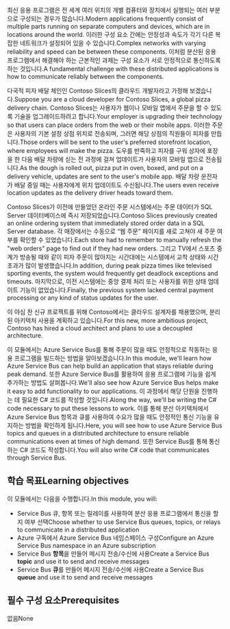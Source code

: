 <span data-ttu-id="0bab5-101">최신 응용 프로그램은 전 세계 여러 위치의 개별 컴퓨터와 장치에서 실행되는 여러 부분으로 구성되는 경우가 많습니다.</span><span class="sxs-lookup"><span data-stu-id="0bab5-101">Modern applications frequently consist of multiple parts running on separate computers and devices, which are in locations around the world.</span></span> <span data-ttu-id="0bab5-102">이러한 구성 요소 간에는 안정성과 속도가 각기 다른 복잡한 네트워크가 설정되어 있을 수 있습니다.</span><span class="sxs-lookup"><span data-stu-id="0bab5-102">Complex networks with varying reliability and speed can be between these components.</span></span> <span data-ttu-id="0bab5-103">이처럼 분산된 응용 프로그램에서 해결해야 하는 근본적인 과제는 구성 요소가 서로 안정적으로 통신하도록 하는 것입니다.</span><span class="sxs-lookup"><span data-stu-id="0bab5-103">A fundamental challenge with these distributed applications is how to communicate reliably between the components.</span></span>

<span data-ttu-id="0bab5-104">다국적 피자 배달 체인인 Contoso Slices의 클라우드 개발자라고 가정해 보겠습니다.</span><span class="sxs-lookup"><span data-stu-id="0bab5-104">Suppose you are a cloud developer for Contoso Slices, a global pizza delivery chain.</span></span> <span data-ttu-id="0bab5-105">Contoso Slices는 사용자가 웹이나 모바일 앱에서 주문을 할 수 있도록 기술을 업그레이드하려고 합니다.</span><span class="sxs-lookup"><span data-stu-id="0bab5-105">Your employer is upgrading their technology so that users can place orders from the web or their mobile apps.</span></span> <span data-ttu-id="0bab5-106">이러한 주문은 사용자의 기본 설정 상점 위치로 전송되며, 그러면 해당 상점의 직원들이 피자를 만듭니다.</span><span class="sxs-lookup"><span data-stu-id="0bab5-106">Those orders will be sent to the user's preferred storefront location, where employees will make the pizza.</span></span> <span data-ttu-id="0bab5-107">도우를 반죽하고 피자를 구워 상자에 포장을 한 다음 배달 차량에 싣는 전 과정에 걸쳐 업데이트가 사용자의 모바일 앱으로 전송됩니다.</span><span class="sxs-lookup"><span data-stu-id="0bab5-107">As the dough is rolled out, pizza put in oven, boxed, and put on a delivery vehicle, updates are sent to the user's mobile app.</span></span> <span data-ttu-id="0bab5-108">배달 차량 운전자가 배달 중일 때는 사용자에게 위치 업데이트도 수신됩니다.</span><span class="sxs-lookup"><span data-stu-id="0bab5-108">The users even receive location updates as the delivery driver heads toward them.</span></span>

<span data-ttu-id="0bab5-109">Contoso Slices가 이전에 만들었던 온라인 주문 시스템에서는 주문 데이터가 SQL Server 데이터베이스에 즉시 저장되었습니다.</span><span class="sxs-lookup"><span data-stu-id="0bab5-109">Contoso Slices previously created an online ordering system that immediately stored order data in a SQL Server database.</span></span> <span data-ttu-id="0bab5-110">각 매장에서는 수동으로 “웹 주문” 페이지를 새로 고쳐야 새 주문 여부를 확인할 수 있었습니다.</span><span class="sxs-lookup"><span data-stu-id="0bab5-110">Each store had to remember to manually refresh the "web orders" page to find out if they had new orders.</span></span> <span data-ttu-id="0bab5-111">그리고 TV에서 스포츠 중계가 방송될 때와 같이 피자 주문이 많아지는 시간대에는 시스템에서 교착 상태와 시간 초과가 많이 발생했습니다.</span><span class="sxs-lookup"><span data-stu-id="0bab5-111">In addition, during peak pizza times like televised sporting events, the system would frequently get deadlock exceptions and timeouts.</span></span> <span data-ttu-id="0bab5-112">마지막으로, 이전 시스템에는 중앙 결제 처리 또는 사용자를 위한 상태 업데이트 기능이 없었습니다.</span><span class="sxs-lookup"><span data-stu-id="0bab5-112">Finally, the previous system lacked central payment processing or any kind of status updates for the user.</span></span>

<span data-ttu-id="0bab5-113">이 야심 찬 신규 프로젝트를 위해 Contoso에서는 클라우드 설계자를 채용했으며, 분리된 아키텍처 사용을 계획하고 있습니다.</span><span class="sxs-lookup"><span data-stu-id="0bab5-113">For this new, more ambitious project, Contoso has hired a cloud architect and plans to use a decoupled architecture.</span></span>

<span data-ttu-id="0bab5-114">이 모듈에서는 Azure Service Bus를 통해 주문이 많을 때도 안정적으로 작동하는 응용 프로그램을 빌드하는 방법을 알아보겠습니다.</span><span class="sxs-lookup"><span data-stu-id="0bab5-114">In this module, we'll learn how Azure Service Bus can help build an application that stays reliable during peak demand.</span></span> <span data-ttu-id="0bab5-115">또한 Azure Service Bus를 활용하여 응용 프로그램에 기능을 쉽게 추가하는 방법도 살펴봅니다.</span><span class="sxs-lookup"><span data-stu-id="0bab5-115">We'll also see how Azure Service Bus helps make it easy to add functionality to our applications.</span></span> <span data-ttu-id="0bab5-116">이 과정에서 해당 단원을 진행하는 데 필요한 C# 코드를 작성할 것입니다.</span><span class="sxs-lookup"><span data-stu-id="0bab5-116">Along the way, we'll be writing the C# code necessary to put these lessons to work.</span></span> <span data-ttu-id="0bab5-117">이를 통해 분산 아키텍처에서 Azure Service Bus 항목과 큐를 사용하여 수요가 많을 때도 안정적인 통신 기능을 유지하는 방법을 확인하게 됩니다.</span><span class="sxs-lookup"><span data-stu-id="0bab5-117">Here, you will see how to use Azure Service Bus topics and queues in a distributed architecture to ensure reliable communications even at times of high demand.</span></span> <span data-ttu-id="0bab5-118">또한 Service Bus를 통해 통신하는 C# 코드도 작성합니다.</span><span class="sxs-lookup"><span data-stu-id="0bab5-118">You will also write C# code that communicates through Service Bus.</span></span>

## <a name="learning-objectives"></a><span data-ttu-id="0bab5-119">학습 목표</span><span class="sxs-lookup"><span data-stu-id="0bab5-119">Learning objectives</span></span>

<span data-ttu-id="0bab5-120">이 모듈에서는 다음을 수행합니다.</span><span class="sxs-lookup"><span data-stu-id="0bab5-120">In this module, you will:</span></span>

- <span data-ttu-id="0bab5-121">Service Bus 큐, 항목 또는 릴레이를 사용하여 분산 응용 프로그램에서 통신을 할지 여부 선택</span><span class="sxs-lookup"><span data-stu-id="0bab5-121">Choose whether to use Service Bus queues, topics, or relays to communicate in a distributed application</span></span>
- <span data-ttu-id="0bab5-122">Azure 구독에서 Azure Service Bus 네임스페이스 구성</span><span class="sxs-lookup"><span data-stu-id="0bab5-122">Configure an Azure Service Bus namespace in an Azure subscription</span></span>
- <span data-ttu-id="0bab5-123">Service Bus **항목**을 만들어 메시지 전송/수신에 사용</span><span class="sxs-lookup"><span data-stu-id="0bab5-123">Create a Service Bus **topic** and use it to send and receive messages</span></span>
- <span data-ttu-id="0bab5-124">Service Bus **큐**를 만들어 메시지 전송/수신에 사용</span><span class="sxs-lookup"><span data-stu-id="0bab5-124">Create a Service Bus **queue** and use it to send and receive messages</span></span>

## <a name="prerequisites"></a><span data-ttu-id="0bab5-125">필수 구성 요소</span><span class="sxs-lookup"><span data-stu-id="0bab5-125">Prerequisites</span></span>

<span data-ttu-id="0bab5-126">없음</span><span class="sxs-lookup"><span data-stu-id="0bab5-126">None</span></span>